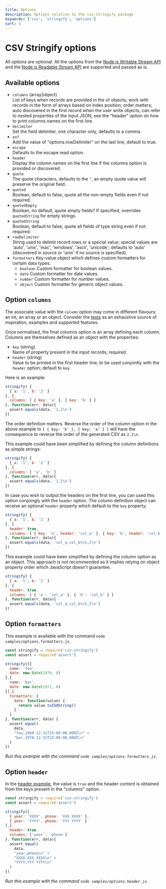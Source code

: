 ```yaml
---
title: Options
description: Options relative to the csv-stringify package
keywords: ['csv', 'stringify', 'options']
sort: 3
---
```


# CSV Stringify options

All options are optional. All the options from the [Node.js Writable Stream API](https://nodejs.org/api/stream.html#stream_constructor_new_stream_writable_options) and the [Node.js Readable Stream API](https://nodejs.org/api/stream.html#stream_new_stream_readable_options) are supported and passed as is.

## Available options

* `columns` (array|object)   
  List of keys when records are provided in the of objects; work with records in the form of arrays based on index position; order matters; auto discovered in the first record when the user write objects, can refer to nested properties of the input JSON, see the "header" option on how to print columns names on the first line.
* `delimiter`   
  Set the field delimiter, one character only, defaults to a comma.   
* `eof`   
  Add the value of "options.rowDelimiter" on the last line, default to true.   
* `escape`   
  Defaults to the escape read option.   
* `header`   
  Display the column names on the first line if the columns option is provided or discovered.   
* `quote`   
  The quote characters, defaults to the `"`, an empty quote value will preserve the original field.   
* `quoted`   
  Boolean, default to false, quote all the non-empty fields even if not required.
* `quotedEmpty`   
  Boolean, no default, quote empty fields?  If specified, overrides `quotedString` for empty strings.
* `quotedString`   
  Boolean, default to false, quote all fields of type string even if not required.
* `rowDelimiter`   
  String used to delimit record rows or a special value; special values are 'auto', 'unix', 'mac', 'windows', 'ascii', 'unicode'; defaults to 'auto' (discovered in source or 'unix' if no source is specified).   
* `formatters`
  Key-value object which defines custom formatters for certain data types.
  * `boolean`
    Custom formatter for boolean values.
  * `date`
    Custom formatter for date values.
  * `number`
    Custom formatter for number values.
  * `object`
    Custom formatter for generic object values.

## Option `columns`

The associate value with the `column` option may come in different flavours: an int, an array or an object. Consider the [tests](https://github.com/adaltas/node-csv-stringify/blob/master/test/options.columns.coffee) as an exhaustive source of inspiration, examples and supported features.

Once normalised, the final columns option is an array defining each column. Columns are themselves defined as an object with the properties:

* `key` (string)   
  Name of property present in the input records; required.
* `header` (string)   
  Value to be printed in the first header line; to be used conjointly with the `header` option; default to `key`.

Here is an example:

```js
stringify( {
  { a: '1', b: '2' }
}, {
  columns: [ { key: 'a' }, { key: 'b' } ]
}, function(err, data){
  assert.equals(data, '1,2\n')
})
```

The order definition matters. Reverse the order of the column option in the above example to `[ { key: 'b' }, { key: 'a' } ]` will have the consequence to reverse the order of the generated CSV as `2,1\n`.

This example could have been simplified by defining the column definitions as simple strings:

```js
stringify( {
  { a: '1', b: '2' }
}, {
  columns: [ 'a', 'b' ]
}, function(err, data){
  assert.equals(data, '1,2\n')
})
```

In case you wish to output the headers on the first line, you can used this option conjoingly with the `header` option. The column definition object can receive an optional `header` property which default to the `key` property:

```js
stringify( {
  { a: '1', b: '2' }
}, {
  header: true,
  columns: [ { key: 'a', header: 'col_a' }, { key: 'b', header: 'col_b' } ]
}, function(err, data){
  assert.equals(data, 'col_a,col_b\n1,2\n')
})
```

This example could have been simplified by defining the column option as an object. This approach is not recommended as it implies relying on object property order which JavaScript doesn't guarantee.

```js
stringify( {
  { a: '1', b: '2' }
}, {
  header: true,
  columns: [ { 'a': 'col_a' }, { 'b': 'col_b' } ]
}, function(err, data){
  assert.equals(data, 'col_a,col_b\n1,2\n')
})
```

## Option `formatters`

This example is available with the command `node samples/options.formatters.js`.

```js
const stringify = require('csv-stringify')
const assert = require('assert')

stringify([{
  name: 'foo',
  date: new Date(1970, 0)
},{
  name: 'bar',
  date: new Date(1971, 0)
}],{
  formatters: {
    date: function(value) {
      return value.toISOString()
    }
  }
}, function(err, data) {
  assert.equal(
    data,
    "foo,1969-12-31T23:00:00.000Z\n" +
    "bar,1970-12-31T23:00:00.000Z\n"
  )
})
```

_Run this example with the command `node samples/options.formatters.js`._

## Option `header`

In the [header example](https://github.com/adaltas/node-csv-stringify/blob/master/samples/options.header.js), the value is `true` and the header content is obtained from the keys present in the "columns" option.

```js
const stringify = require('csv-stringify')
const assert = require('assert')

stringify([
  { year: 'XXXX', phone: 'XXX XXXX' },
  { year: 'YYYY', phone: 'YYY YYYY' }
],{
  header: true,
  columns: ['year', 'phone']
}, function(err, data){
  assert.equal(
    data,
    "year,phone\n" +
    "XXXX,XXX XXXX\n" +
    "YYYY,YYY YYYY\n"
  )
})
```

_Run this example with the command `node samples/options.header.js`._
